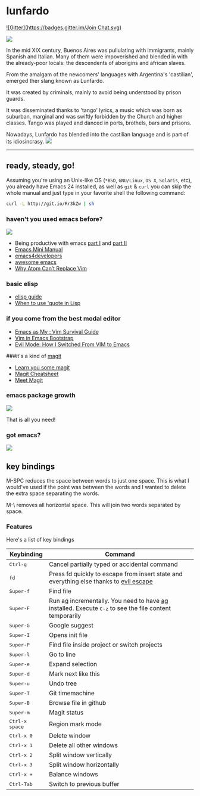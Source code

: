lunfardo
========
[![Gitter](https://badges.gitter.im/Join Chat.svg)](https://gitter.im/unbalancedparentheses/lunfardo?utm_source=badge&utm_medium=badge&utm_campaign=pr-badge&utm_content=badge)

![](https://raw.githubusercontent.com/unbalancedparentheses/lunfardo/master/images/buenosaires.jpg)

In the mid XIX century, Buenos Aires was pullulating with immigrants, mainly Spanish and Italian. Many of them were impoverished and blended in with 
the already-poor locals: the descendents of aborigins and african slaves.

From the amalgam of the newcomers' languages with Argentina's 'castilian', emerged ther slang known as Lunfardo.

It was created by criminals, mainly to avoid being understood by prison guards.

It was disseminated thanks to 'tango' lyrics, a music which was born as suburban, marginal and was swiftly forbidden by the Church and higher classes. Tango was played and danced in ports, brothels, bars and prisons.

Nowadays, Lunfardo has blended into the castilian language and is part of its idiosincrasy.
![](https://raw.githubusercontent.com/unbalancedparentheses/lunfardo/master/images/lunfardo.png)

---

## ready, steady, go!

Assuming you're using an Unix-like OS (`*BSD`, `GNU/Linux`, `OS X`, `Solaris`,
etc), you already have Emacs 24 installed, as well as `git` & `curl` you
can skip the whole manual and just type in your favorite shell the
following command:

```bash
curl -L http://git.io/Rr3kZw | sh
```

### haven't you used emacs before?
![](http://sachachua.com/blog/wp-content/uploads/2013/05/How-to-Learn-Emacs-v2-Large.png)

- Being productive with emacs [part I](http://web.psung.name/emacs/2009/part1.html) and [part II](http://web.psung.name/emacs/2009/part2.html)
- [Emacs Mini Manual](https://tuhdo.github.io/emacs-tutor.html)
- [emacs4developers](https://github.com/pierre-lecocq/emacs4developers)
- [awesome emacs](https://github.com/emacs-tw/awesome-emacs)
- [Why Atom Can’t Replace Vim](https://medium.com/@mkozlows/why-atom-cant-replace-vim-433852f4b4d1)

### basic elisp
- [elisp guide](https://github.com/chrisdone/elisp-guide)
- [When to use 'quote in Lisp](https://stackoverflow.com/questions/134887/when-to-use-quote-in-lisp)

### if you come from the best modal editor
- [Emacs as My <Leader>: Vim Survival Guide](https://bling.github.io/blog/2013/10/27/emacs-as-my-leader-vim-survival-guide/)
- [Vim in Emacs Bootstrap](https://bling.github.io/blog/2013/10/27/emacs-as-my-leader-vim-survival-guide/)
- [Evil Mode: How I Switched From VIM to Emacs](http://blog.jakubarnold.cz/2014/06/23/evil-mode-how-to-switch-from-vim-to-emacs.html)

###it's a kind of [magit](https://github.com/magit/magit)
- [Learn you some magit](http://www.masteringemacs.org/article/introduction-magit-emacs-mode-git)
- [Magit Cheatsheet](http://daemianmack.com/magit-cheatsheet.html)
- [Meet Magit](http://vimeo.com/2871241)

### emacs package growth
![](http://tracker.endlessparentheses.com/newPackagePlotEver.png)

That is all you need!

### got emacs?
![](https://raw.githubusercontent.com/unbalancedparentheses/lunfardo/master/images/text_editors.jpg)

## key bindings
M-SPC reduces the space between words to just one space. This is what I would've used if the point was between the words and I wanted to delete the extra space separating the words.

M-\ removes all horizontal space. This will join two words separated by space.

### Features

Here's a list of key bindings

Keybinding            | Command
----------------------|------------------------------------------------------------
<kbd>Ctrl-g</kbd>       | Cancel partially typed or accidental command
<kbd>fd</kbd>           | Press fd quickly to escape from insert state and everything else thanks to [evil escape](https://github.com/syl20bnr/evil-escape)
<kbd>Super-f</kbd>      | Find file
<kbd>Super-F</kbd>      | Run ag incrementally. You need to have [ag](https://github.com/ggreer/the_silver_searcher) installed. Execute <kbd>C-z</kbd> to see the file content temporarily
<kbd>Super-G</kbd>      | Google suggest
<kbd>Super-I</kbd>      | Opens init file
<kbd>Super-P</kbd>      | Find file inside project or switch projects
<kbd>Super-l</kbd>      | Go to line
<kbd>Super-e</kbd>      | Expand selection
<kbd>Super-d</kbd>      | Mark next like this
<kbd>Super-u</kbd>      | Undo tree
<kbd>Super-T</kbd>      | Git timemachine
<kbd>Super-B</kbd>      | Browse file in github
<kbd>Super-m</kbd>      | Magit status
<kbd>Ctrl-x space</kbd> | Region mark mode
<kbd>Ctrl-x 0</kbd>     | Delete window
<kbd>Ctrl-x 1</kbd>     | Delete all other windows
<kbd>Ctrl-x 2</kbd>     | Split window vertically
<kbd>Ctrl-x 3</kbd>     | Split window horizontally
<kbd>Ctrl-x +</kbd>     | Balance windows
<kbd>Ctrl-Tab</kbd>     | Switch to previous buffer
